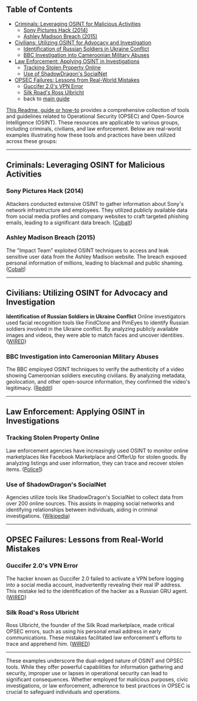 ## Table of Contents

- [Criminals: Leveraging OSINT for Malicious Activities](#criminals-leveraging-osint-for-malicious-activities)
  - [Sony Pictures Hack (2014)](#sony-pictures-hack-2014)
  - [Ashley Madison Breach (2015)](#ashley-madison-breach-2015)
- [Civilians: Utilizing OSINT for Advocacy and Investigation](#civilians-utilizing-osint-for-advocacy-and-investigation)
  - [Identification of Russian Soldiers in Ukraine Conflict](#identification-of-russian-soldiers-in-ukraine-conflict)
  - [BBC Investigation into Cameroonian Military Abuses](#bbc-investigation-into-cameroonian-military-abuses)
- [Law Enforcement: Applying OSINT in Investigations](#law-enforcement-applying-osint-in-investigations)
  - [Tracking Stolen Property Online](#tracking-stolen-property-online)
  - [Use of ShadowDragon's SocialNet](#use-of-shadowdragons-socialnet)
- [OPSEC Failures: Lessons from Real-World Mistakes](#opsec-failures-lessons-from-real-world-mistakes)
  - [Guccifer 2.0's VPN Error](#guccifer-20s-vpn-error)
  - [Silk Road's Ross Ulbricht](#silk-roads-ross-ulbricht)
  - back to [main guide](README.md)

[This Readme, guide or how-to](README.md) provides a comprehensive collection of tools and guidelines related to Operational Security (OPSEC) and Open-Source Intelligence (OSINT). These resources are applicable to various groups, including criminals, civilians, and law enforcement. Below are real-world examples illustrating how these tools and practices have been utilized across these groups:

---

## Criminals: Leveraging OSINT for Malicious Activities

### **Sony Pictures Hack (2014)**
Attackers conducted extensive OSINT to gather information about Sony's network infrastructure and employees. They utilized publicly available data from social media profiles and company websites to craft targeted phishing emails, leading to a significant data breach. ([Cobalt][1])

### **Ashley Madison Breach (2015)**
The "Impact Team" exploited OSINT techniques to access and leak sensitive user data from the Ashley Madison website. The breach exposed personal information of millions, leading to blackmail and public shaming. ([Cobalt][1])

---

## Civilians: Utilizing OSINT for Advocacy and Investigation

**Identification of Russian Soldiers in Ukraine Conflict**
Online investigators used facial recognition tools like FindClone and PimEyes to identify Russian soldiers involved in the Ukraine conflict. By analyzing publicly available images and videos, they were able to match faces and uncover identities. ([WIRED][2])

### **BBC Investigation into Cameroonian Military Abuses**
The BBC employed OSINT techniques to verify the authenticity of a video showing Cameroonian soldiers executing civilians. By analyzing metadata, geolocation, and other open-source information, they confirmed the video's legitimacy. ([Reddit][3])

---

## Law Enforcement: Applying OSINT in Investigations

### **Tracking Stolen Property Online**
Law enforcement agencies have increasingly used OSINT to monitor online marketplaces like Facebook Marketplace and OfferUp for stolen goods. By analyzing listings and user information, they can trace and recover stolen items. ([Police1][4])

### **Use of ShadowDragon's SocialNet**
Agencies utilize tools like ShadowDragon's SocialNet to collect data from over 200 online sources. This assists in mapping social networks and identifying relationships between individuals, aiding in criminal investigations. ([Wikipedia][5])

---

## OPSEC Failures: Lessons from Real-World Mistakes

### **Guccifer 2.0's VPN Error**
The hacker known as Guccifer 2.0 failed to activate a VPN before logging into a social media account, inadvertently revealing their real IP address. This mistake led to the identification of the hacker as a Russian GRU agent. ([WIRED][6])

### **Silk Road's Ross Ulbricht**
Ross Ulbricht, the founder of the Silk Road marketplace, made critical OPSEC errors, such as using his personal email address in early communications. These mistakes facilitated law enforcement's efforts to trace and apprehend him. ([WIRED][6])

---

These examples underscore the dual-edged nature of OSINT and OPSEC tools. While they offer powerful capabilities for information gathering and security, improper use or lapses in operational security can lead to significant consequences. Whether employed for malicious purposes, civic investigations, or law enforcement, adherence to best practices in OPSEC is crucial to safeguard individuals and operations.

[1]: https://www.cobalt.io/blog/security-breaches-open-source-intelligence-osint-oversights?utm_source=chatgpt.com "Largest Security Breaches Caused by Open Source Intelligence ..."
[2]: https://www.wired.com/story/facial-recognition-identify-russian-soldiers?utm_source=chatgpt.com "Online Sleuths Are Using Face Recognition to ID Russian Soldiers"
[3]: https://www.reddit.com/r/OSINT/comments/14ylf2l/what_are_your_best_examples_of_how_osint_has_been/?utm_source=chatgpt.com "What are your best examples of how OSINT has been used? - Reddit"
[4]: https://www.police1.com/investigations/thinking-like-a-criminal-how-osint-can-take-your-investigations-further?utm_source=chatgpt.com "OSINT tools for investigators to track criminal activity online - Police1"
[5]: https://en.wikipedia.org/wiki/ShadowDragon?utm_source=chatgpt.com "ShadowDragon"
[6]: https://www.wired.com/story/guccifer-elite-hackers-mistakes?utm_source=chatgpt.com "Yes, Even Elite Hackers Make Dumb Mistakes"
